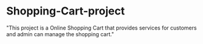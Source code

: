 # Shopping-Cart-project
"This project is a Online Shopping Cart that provides services for customers and admin can manage the shopping cart."
